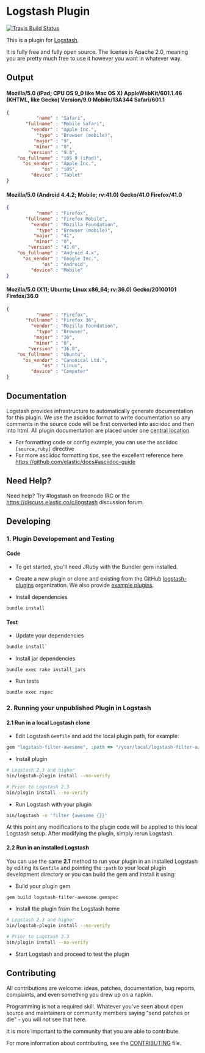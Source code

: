 # Logstash Plugin

[![Travis Build Status](https://travis-ci.org/logstash-plugins/logstash-filter-useragent.svg)](https://travis-ci.org/logstash-plugins/logstash-filter-useragent)

This is a plugin for [Logstash](https://github.com/elastic/logstash).

It is fully free and fully open source. The license is Apache 2.0, meaning you are pretty much free to use it however you want in whatever way.

## Output

#### Mozilla/5.0 (iPad; CPU OS 9_0 like Mac OS X) AppleWebKit/601.1.46 (KHTML, like Gecko) Version/9.0 Mobile/13A344 Safari/601.1

```json
{
           "name" : "Safari",
       "fullname" : "Mobile Safari",
         "vendor" : "Apple Inc.",
           "type" : "Browser (mobile)",
          "major" : "9",
          "minor" : "0",
        "version" : "9.0",
    "os_fullname" : "iOS 9 (iPad)",
      "os_vendor" : "Apple Inc.",
             "os" : "iOS",
         "device" : "Tablet"
}
```

#### Mozilla/5.0 (Android 4.4.2; Mobile; rv:41.0) Gecko/41.0 Firefox/41.0

```json
{
           "name" : "Firefox",
       "fullname" : "Firefox Mobile",
         "vendor" : "Mozilla Foundation",
           "type" : "Browser (mobile)",
          "major" : "41",
          "minor" : "0",
        "version" : "41.0",
    "os_fullname" : "Android 4.x",
      "os_vendor" : "Google Inc.",
             "os" : "Android",
         "device" : "Mobile"
}
```

#### Mozilla/5.0 (X11; Ubuntu; Linux x86_64; rv:36.0) Gecko/20100101 Firefox/36.0

```json
{
           "name" : "Firefox",
       "fullname" : "Firefox 36",
         "vendor" : "Mozilla Foundation",
           "type" : "Browser",
          "major" : "36",
          "minor" : "0",
        "version" : "36.0",
    "os_fullname" : "Ubuntu",
      "os_vendor" : "Canonical Ltd.",
             "os" : "Linux",
         "device" : "Computer"
}
```

## Documentation

Logstash provides infrastructure to automatically generate documentation for this plugin. We use the asciidoc format to write documentation so any comments in the source code will be first converted into asciidoc and then into html. All plugin documentation are placed under one [central location](http://www.elastic.co/guide/en/logstash/current/).

- For formatting code or config example, you can use the asciidoc `[source,ruby]` directive
- For more asciidoc formatting tips, see the excellent reference here https://github.com/elastic/docs#asciidoc-guide

## Need Help?

Need help? Try #logstash on freenode IRC or the https://discuss.elastic.co/c/logstash discussion forum.

## Developing

### 1. Plugin Developement and Testing

#### Code
- To get started, you'll need JRuby with the Bundler gem installed.

- Create a new plugin or clone and existing from the GitHub [logstash-plugins](https://github.com/logstash-plugins) organization. We also provide [example plugins](https://github.com/logstash-plugins?query=example).

- Install dependencies
```sh
bundle install
```

#### Test

- Update your dependencies

```sh
bundle install`
```

- Install jar dependencies

```
bundle exec rake install_jars
```

- Run tests

```sh
bundle exec rspec
```

### 2. Running your unpublished Plugin in Logstash

#### 2.1 Run in a local Logstash clone

- Edit Logstash `Gemfile` and add the local plugin path, for example:
```ruby
gem "logstash-filter-awesome", :path => "/your/local/logstash-filter-awesome"
```
- Install plugin
```sh
# Logstash 2.3 and higher
bin/logstah-plugin install --no-verify

# Prior to Logstash 2.3
bin/plugin install --no-verify

```
- Run Logstash with your plugin
```sh
bin/logstash -e 'filter {awesome {}}'
```
At this point any modifications to the plugin code will be applied to this local Logstash setup. After modifying the plugin, simply rerun Logstash.

#### 2.2 Run in an installed Logstash

You can use the same **2.1** method to run your plugin in an installed Logstash by editing its `Gemfile` and pointing the `:path` to your local plugin development directory or you can build the gem and install it using:

- Build your plugin gem
```sh
gem build logstash-filter-awesome.gemspec
```
- Install the plugin from the Logstash home
```sh
# Logstash 2.3 and higher
bin/logstah-plugin install --no-verify

# Prior to Logstash 2.3
bin/plugin install --no-verify

```
- Start Logstash and proceed to test the plugin

## Contributing

All contributions are welcome: ideas, patches, documentation, bug reports, complaints, and even something you drew up on a napkin.

Programming is not a required skill. Whatever you've seen about open source and maintainers or community members  saying "send patches or die" - you will not see that here.

It is more important to the community that you are able to contribute.

For more information about contributing, see the [CONTRIBUTING](https://github.com/elastic/logstash/blob/master/CONTRIBUTING.md) file.